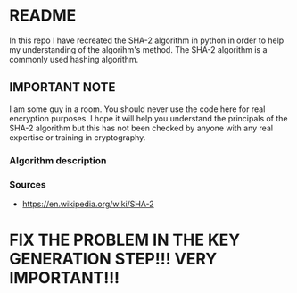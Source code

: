 # README #

In this repo I have recreated the SHA-2 algorithm in python in order to help my understanding of the algorihm's method. The SHA-2 algorithm is a commonly used hashing algorithm.

## IMPORTANT NOTE ##

I am some guy in a room. You should never use the code here for real encryption purposes. I hope it will help you understand the principals of the SHA-2 algorithm but this has not been checked by anyone with any real expertise or training in cryptography.


### Algorithm description ###


### Sources ###

* https://en.wikipedia.org/wiki/SHA-2


# FIX THE PROBLEM IN THE KEY GENERATION STEP!!! VERY IMPORTANT!!! #